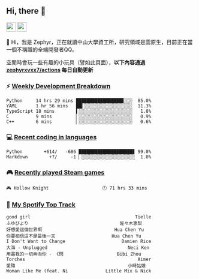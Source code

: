 <!--
**zephyrxvxx7/zephyrxvxx7** is a ✨ _special_ ✨ repository because its `README.md` (this file) appears on your GitHub profile.

Here are some ideas to get you started:

- 🔭 I’m currently working on ...
- 🌱 I’m currently learning ...
- 👯 I’m looking to collaborate on ...
- 🤔 I’m looking for help with ...
- 💬 Ask me about ...
- 📫 How to reach me: ...
- 😄 Pronouns: ...
- ⚡ Fun fact: ...
-->

## Hi, there 👋

<a href="https://www.instagram.com/zephyrxvxx7/"><img src="https://img.shields.io/badge/instagram-3f729b?&style=for-the-badge&logo=instagram&logoColor=white" height=25></a>
<a href="https://zephyrxvxx7.me/"><img src="https://img.shields.io/badge/blog-gray?&style=for-the-badge&logo=hexo&logoColor=white" height=25></a>

👋 Hi，我是 Zephyr，正在就讀中山大學資工所，研究領域是雲原生，目前正在當一個不稱職的全端開發者QQ。

空閒時會玩一些有趣的小玩具（譬如此頁面），**以下內容通過 [zephyrxvxx7/actions](https://github.com/zephyrxvxx7/zephyrxvxx7/actions) 每日自動更新**

### ⚡ [Weekly Development Breakdown](https://gist.github.com/zephyrxvxx7/ee1787313f0772b51494d051b5edde7f)

<!-- code_time start -->

```text
Python     14 hrs 29 mins █████████████████▊░░░  85.0%
YAML       1 hr 56 mins   ██▍░░░░░░░░░░░░░░░░░░  11.3%
TypeScript 18 mins        ▍░░░░░░░░░░░░░░░░░░░░   1.8%
C          9 mins         ▏░░░░░░░░░░░░░░░░░░░░   0.9%
C++        6 mins         ▏░░░░░░░░░░░░░░░░░░░░   0.6%
```

<!-- code_time end -->

### 💻 [Recent coding in languages](https://gist.github.com/zephyrxvxx7/08c5ff0fead26978490fef5d749f43ea)

<!-- code_diff start -->

```text
Python        +614/   -686 ████████████████████▊ 99.0%
Markdown        +7/     -1 ▏░░░░░░░░░░░░░░░░░░░░  1.0%
```

<!-- code_diff end -->

### 🎮 [Recently played Steam games](https://gist.github.com/zephyrxvxx7/f77b8978877f959b69d84723c43a4a64)

<!-- steam_time start -->

```text
🎮 Hollow Knight                    🕘 71 hrs 33 mins
```

<!-- steam_time end -->

### 🎵 [My Spotify Top Track](https://gist.github.com/zephyrxvxx7/fe159fde5ec9ebea27e03dd63a71e78f)

<!-- spotify_track start -->

```text
good girl                                       Tielle
ふゆびより                                  佐々木恵梨
好想愛這個世界啊                           Hua Chen Yu
你要相信這不是最後一天                     Hua Chen Yu
I Don't Want to Change                     Damien Rice
大海 - Unplugged                              Neci Ken
用盡我的一切奔向你 - 《閃                    Bibi Zhou
Torches                                          Aimer
愛殤                                          小時姑娘
Woman Like Me (feat. Ni              Little Mix & Nick
```

<!-- spotify_track end -->